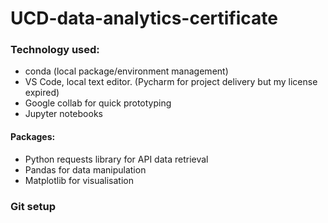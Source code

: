 # UCD-data-analytics-certificate

### Technology used:
- conda (local package/environment management)
- VS Code, local text editor. (Pycharm for project delivery but my license expired)
- Google collab for quick prototyping
- Jupyter notebooks
#### Packages:
- Python requests library for API data retrieval 
- Pandas for data manipulation
- Matplotlib for visualisation

### Git setup